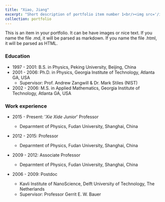 ```yaml
---
title: "Xiao, Jiang"
excerpt: "Short description of portfolio item number 1<br/><img src='/images/Xiao, Jiang.jpeg'>"
collection: portfolio
---
```


This is an item in your portfolio. It can be have images or nice text. If you name the file .md, it will be parsed as markdown. If you name the file .html, it will be parsed as HTML. 

### Education
* 1997 - 2001: B.S. in Physics, Peking University, Beijing, China
* 2001 - 2006: Ph.D. in Physics, Georgia Institute of Technology, Atlanta GA, USA
  * Supervisor: Prof. Andrew Zangwill & Dr. Mark Stiles (NIST)
* 2002 - 2006: M.S. in Applied Mathematics, Georgia Institute of Technology, Atlanta GA, USA

### Work experience
* 2015 - Present: '_Xie Xide Junior_' Professor
  * Deparmtent of Physics, Fudan University, Shanghai, China

* 2012 - 2015: Professor
  * Deparmtent of Physics, Fudan University, Shanghai, China

* 2009 - 2012: Associate Professor
  * Deparmtent of Physics, Fudan University, Shanghai, China

* 2006 - 2009: Postdoc
  * Kavli Institute of NanoScience, Delft University of Technology, The Netherlands
  * Supervisor: Professor Gerrit E. W. Bauer